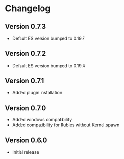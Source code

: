 # Changelog

## Version 0.7.3

- Default ES version bumped to 0.19.7

## Version 0.7.2

- Default ES version bumped to 0.19.4

## Version 0.7.1

- Added plugin installation

## Version 0.7.0

- Added windows compatibility
- Added compatibility for Rubies without Kernel.spawn

## Version 0.6.0

- Initial release
